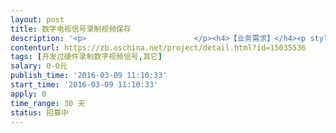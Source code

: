 ```yaml
---                
layout: post       
title: 数字电视信号录制视频保存           
description: '<p>                        </p><h4>【业务需求】</h4><p style="margin-left: 18pt;">1.<span style="font-size: 7pt;">&nbsp;&nbsp;&nbsp;&nbsp;&nbsp;&nbsp;</span>对数字电视信号的录制，保存3-6个月的电视信号。</p><p style="margin-left: 18pt;">2.<span style="font-size: 7pt;">&nbsp;&nbsp;&nbsp;&nbsp;&nbsp;&nbsp;</span>对录制的视频添加不可修改标识。</p><p style="margin-left: 18pt;">3.<span style="font-size: 7pt;">&nbsp;&nbsp;&nbsp;&nbsp;&nbsp;&nbsp;</span>提供所需要所有的硬件型号和实现的功能。</p><p style="margin-left: 18pt;">4. &nbsp; &nbsp; 在录制期间可以播放电视信号，同时录制多个频道信号。</p><p style="margin-left: 18pt;">5. &nbsp; &nbsp; 可以查看历史录制的视频，能对录制视频信号进行截取，截取节点能精确到帧。</p><p style="margin-left: 18pt;">6. &nbsp; &nbsp; 所有视频操作方式以web形式操作。</p><p style="margin-left: 18pt;">7. &nbsp; &nbsp; 视频录制存储到本地服务器，视频操作放内部服务器，向外放定时发送内网IP地址。</p><p style="margin-left: 18pt;">8. &nbsp; &nbsp; 操作系统&nbsp;不需要登录 只需要 外网服务器鉴权即可。</p><p style="margin-left: 18pt;">9. &nbsp; &nbsp; 原型展示地址：<a href="http://123.56.71.151/rs/" rel="nofollow">http://123.56.71.151/rs/</a></p><p style="margin-left: 18pt;">10. &nbsp; 具体需求请私信联系发包方。</p><h4>【人员要求】</h4><h4>&nbsp; &nbsp; &nbsp;<span style="color: rgb(51, 51, 51); font-size: 0.875rem;">1.</span><span style="color: rgb(51, 51, 51); font-size: 7pt;">&nbsp;&nbsp;&nbsp;&nbsp;&nbsp;&nbsp;</span><span style="color: rgb(51, 51, 51); font-size: 0.875rem;">开发过类似的功能，需要展示下做过的产品。</span></h4><p style="margin-left: 18pt;">2.<span style="font-size: 7pt;">&nbsp;&nbsp;&nbsp;&nbsp;&nbsp;&nbsp;</span>最好使用java开发。</p><p style="margin-left: 18pt;">3.<span style="font-size: 7pt;">&nbsp;&nbsp;&nbsp;&nbsp;&nbsp;&nbsp;</span>直接专业技术人员沟通。</p><h4>【交付要求】</h4><p>1.<span style="font-size: 7pt;">&nbsp;</span>提供录制软件并且测试通过后分阶段交付。</p><p>2.平台托管交易。</p><p>3.交付所有源码。</p><p>                    </p>'     
contenturl: https://zb.oschina.net/project/detail.html?id=15035536      
tags: [开发过硬件录制数字视频信号,其它]            
salary: 0-0元          
publish_time: '2016-03-09 11:10:33'         
start_time: '2016-03-09 11:10:33'           
apply: 0                   
time_range: 30 天              
status: 招募中                  
---                 
```

